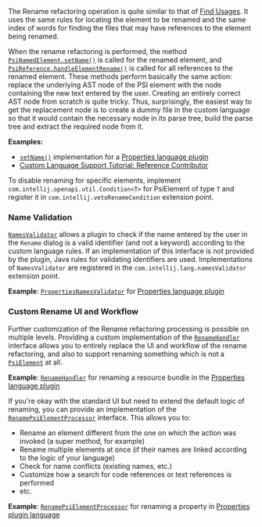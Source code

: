 [//]: # (title: Rename Refactoring)

<!-- Copyright 2000-2022 JetBrains s.r.o. and other contributors. Use of this source code is governed by the Apache 2.0 license that can be found in the LICENSE file. -->

The Rename refactoring operation is quite similar to that of [Find Usages](find_usages.md).
It uses the same rules for locating the element to be renamed and the same index of words for finding the files that may have references to the element being renamed.

When the rename refactoring is performed, the method [`PsiNamedElement.setName()`](upsource:///platform/core-api/src/com/intellij/psi/PsiNamedElement.java) is called for the renamed element, and [`PsiReference.handleElementRename()`](upsource:///platform/core-api/src/com/intellij/psi/PsiReference.java) is called for all references to the renamed element.
These methods perform basically the same action: replace the underlying AST node of the PSI element with the node containing the new text entered by the user.
Creating an entirely correct AST node from scratch is quite tricky.
Thus, surprisingly, the easiest way to get the replacement node is to create a dummy file in the custom language so that it would contain the necessary node in its parse tree, build the parse tree and extract the required node from it.

**Examples:**
- [`setName()`](upsource:///plugins/properties/properties-psi-impl/src/com/intellij/lang/properties/psi/impl/PropertyImpl.java) implementation for a [Properties language plugin](upsource:///plugins/properties)
- [Custom Language Support Tutorial: Reference Contributor](reference_contributor.md)

To disable renaming for specific elements, implement `com.intellij.openapi.util.Condition<T>` for PsiElement of type `T` and register it in `com.intellij.vetoRenameCondition` extension point.

### Name Validation
[`NamesValidator`](upsource:///platform/analysis-api/src/com/intellij/lang/refactoring/NamesValidator.java) allows a plugin to check if the name entered by the user in the `Rename` dialog is a valid identifier (and not a keyword) according to the custom language rules.
If an implementation of this interface is not provided by the plugin, Java rules for validating identifiers are used.
Implementations of `NamesValidator` are registered in the `com.intellij.lang.namesValidator` extension point.

**Example**:
[`PropertiesNamesValidator`](upsource:///plugins/properties/src/com/intellij/lang/properties/PropertiesNamesValidator.java) for [Properties language plugin](upsource:///plugins/properties)

### Custom Rename UI and Workflow
Further customization of the Rename refactoring processing is possible on multiple levels.
Providing a custom implementation of the [`RenameHandler`](upsource:///platform/refactoring/src/com/intellij/refactoring/rename/RenameHandler.java) interface allows you to entirely replace the UI and workflow of the rename refactoring, and also to support renaming something which is not a [`PsiElement`](upsource:///platform/core-api/src/com/intellij/psi/PsiElement.java) at all.

**Example**:
[`RenameHandler`](upsource:///plugins/properties/properties-resource-bundle-editor/src/com/intellij/lang/properties/refactoring/rename/ResourceBundleFromEditorRenameHandler.java) for renaming a resource bundle in the [Properties language plugin](upsource:///plugins/properties)

If you're okay with the standard UI but need to extend the default logic of renaming, you can provide an implementation of the [`RenamePsiElementProcessor`](upsource:///platform/lang-impl/src/com/intellij/refactoring/rename/RenamePsiElementProcessor.java) interface.
This allows you to:

* Rename an element different from the one on which the action was invoked (a super method, for example)
* Rename multiple elements at once (if their names are linked according to the logic of your language)
* Check for name conflicts (existing names, etc.)
* Customize how a search for code references or text references is performed
* etc.

**Example**:
[`RenamePsiElementProcessor`](upsource:///plugins/properties/src/com/intellij/lang/properties/refactoring/rename/RenamePropertyProcessor.java) for renaming a property in [Properties plugin language](upsource:///plugins/properties)
